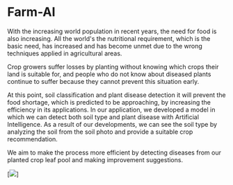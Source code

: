 # Farm-AI

With the increasing world population in recent years, the need for food is also increasing. All the world's the nutritional requirement, which is the basic need, has increased and has become unmet due to the wrong techniques applied in agricultural areas.

Crop growers suffer losses by planting without knowing which crops their land is suitable for, and people who do not know about diseased plants continue to suffer because they cannot prevent this situation early.

At this point, soil classification and plant disease detection it will prevent the food shortage, which is predicted to be approaching, by increasing the efficiency in its applications. In our application, we developed a model in which we can detect both soil type and plant disease with Artificial Intelligence. As a result of our developments, we can see the soil type by analyzing the soil from the soil photo and provide a suitable crop recommendation. 

We aim to make the process more efficient by detecting diseases from our planted crop leaf pool and making improvement suggestions.

[![](https://youtu.be/y2sNbQvlUWw)]
